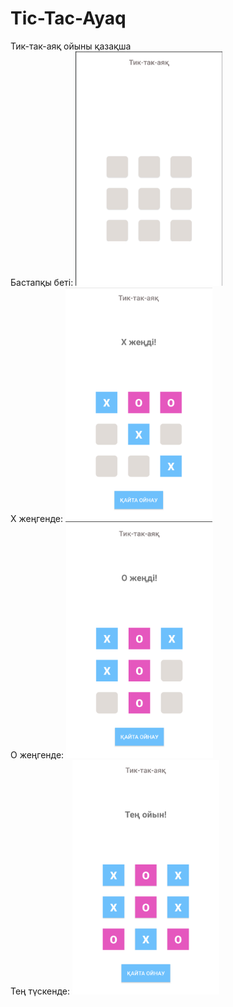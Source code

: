 # Tic-Tac-Ayaq
Тик-так-аяқ ойыны қазақша<br />
Бастапқы беті:
<img src="1.png" width="235" height="375">
<br />
Х жеңгенде:
<img src="2.png" width="235" height="375">
<br />
О жеңгенде:
<img src="3.png" width="235" height="375">
<br />
Тең түскенде:
<img src="4.png" width="235" height="375">
